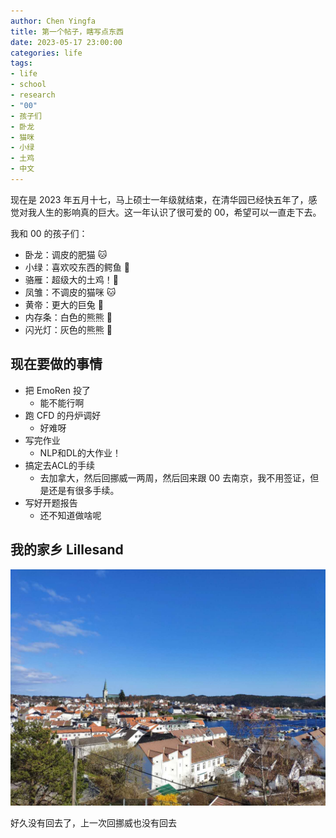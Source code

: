 ```yaml
---
author: Chen Yingfa
title: 第一个帖子，瞎写点东西
date: 2023-05-17 23:00:00
categories: life
tags:
- life
- school
- research
- "00"
- 孩子们
- 卧龙
- 猫咪
- 小绿
- 土鸡
- 中文
---
```


现在是 2023 年五月十七，马上硕士一年级就结束，在清华园已经快五年了，感觉对我人生的影响真的巨大。这一年认识了很可爱的 00，希望可以一直走下去。

我和 00 的孩子们：

- 卧龙：调皮的肥猫 🐱
- 小绿：喜欢咬东西的鳄鱼 🐊
- 骆雁：超级大的土鸡！🐇
- 凤雏：不调皮的猫咪 🐱
- 黄帝：更大的巨兔 🐇
- 内存条：白色的熊熊 🐻
- 闪光灯：灰色的熊熊 🐻

<!-- more -->

## 现在要做的事情

- 把 EmoRen 投了
  - 能不能行啊
- 跑 CFD 的丹炉调好
  - 好难呀
- 写完作业
  - NLP和DL的大作业！
- 搞定去ACL的手续
  - 去加拿大，然后回挪威一两周，然后回来跟 00 去南京，我不用签证，但是还是有很多手续。
- 写好开题报告
  - 还不知道做啥呢

## 我的家乡 Lillesand

![Lillesand，挪威南边的一个沿海小镇，人口大约一万。我出生长大的地方，到本科来清华才离开的。](/images/Lillesand_0.JPG)

好久没有回去了，上一次回挪威也没有回去